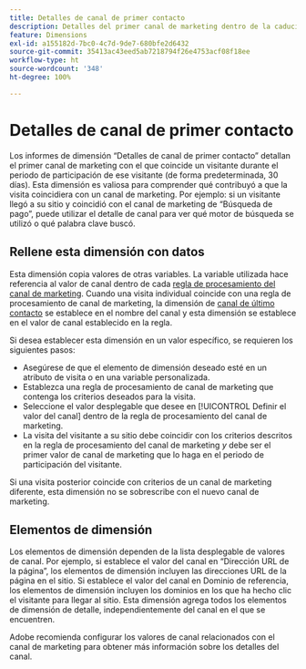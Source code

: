 ```yaml
---
title: Detalles de canal de primer contacto
description: Detalles del primer canal de marketing dentro de la caducidad de la participación del visitante.
feature: Dimensions
exl-id: a155182d-7bc0-4c7d-9de7-680bfe2d6432
source-git-commit: 35413ac43eed5ab7218794f26e4753acf08f18ee
workflow-type: ht
source-wordcount: '348'
ht-degree: 100%

---
```


# Detalles de canal de primer contacto

Los informes de dimensión “Detalles de canal de primer contacto” detallan el primer canal de marketing con el que coincide un visitante durante el periodo de participación de ese visitante (de forma predeterminada, 30 días). Esta dimensión es valiosa para comprender qué contribuyó a que la visita coincidiera con un canal de marketing. Por ejemplo: si un visitante llegó a su sitio y coincidió con el canal de marketing de “Búsqueda de pago”, puede utilizar el detalle de canal para ver qué motor de búsqueda se utilizó o qué palabra clave buscó.

## Rellene esta dimensión con datos

Esta dimensión copia valores de otras variables. La variable utilizada hace referencia al valor de canal dentro de cada [regla de procesamiento del canal de marketing](/help/admin/admin/marketing-channels-admin.md). Cuando una visita individual coincide con una regla de procesamiento de canal de marketing, la dimensión de [canal de último contacto](last-touch-channel.md) se establece en el nombre del canal y esta dimensión se establece en el valor de canal establecido en la regla.

Si desea establecer esta dimensión en un valor específico, se requieren los siguientes pasos:

* Asegúrese de que el elemento de dimensión deseado esté en un atributo de visita o en una variable personalizada.
* Establezca una regla de procesamiento de canal de marketing que contenga los criterios deseados para la visita.
* Seleccione el valor desplegable que desee en [!UICONTROL Definir el valor del canal] dentro de la regla de procesamiento del canal de marketing.
* La visita del visitante a su sitio debe coincidir con los criterios descritos en la regla de procesamiento del canal de marketing _y_ debe ser el primer valor de canal de marketing que lo haga en el periodo de participación del visitante.

Si una visita posterior coincide con criterios de un canal de marketing diferente, esta dimensión no se sobrescribe con el nuevo canal de marketing.

## Elementos de dimensión

Los elementos de dimensión dependen de la lista desplegable de valores de canal. Por ejemplo, si establece el valor del canal en “Dirección URL de la página”, los elementos de dimensión incluyen las direcciones URL de la página en el sitio. Si establece el valor del canal en Dominio de referencia, los elementos de dimensión incluyen los dominios en los que ha hecho clic el visitante para llegar al sitio. Esta dimensión agrega todos los elementos de dimensión de detalle, independientemente del canal en el que se encuentren.

Adobe recomienda configurar los valores de canal relacionados con el canal de marketing para obtener más información sobre los detalles del canal.

